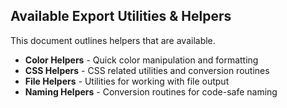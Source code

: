 ## Available Export Utilities & Helpers

This document outlines helpers that are available. 

- **Color Helpers** - Quick color manipulation and formatting
- **CSS Helpers** - CSS related utilities and conversion routines
- **File Helpers** - Utilities for working with file output
- **Naming Helpers** - Conversion routines for code-safe naming
